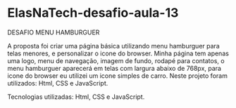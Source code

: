 # ElasNaTech-desafio-aula-13

DESAFIO MENU HAMBURGUER

A proposta foi criar uma página básica utilizando menu hamburguer para telas menores, e personalizar o icone do browser. 
Minha página tem apenas uma logo, menu de navegação, imagem de fundo, rodapé para contatos, o menu hamburguer 
aparecerá em telas com largura abaixo de 768px, para icone do browser eu utilizei um icone simples de carro. 
Neste projeto foram utilizados: Html, CSS e JavaScript.

Tecnologias utilizadas: Html, CSS e JavaScript.
